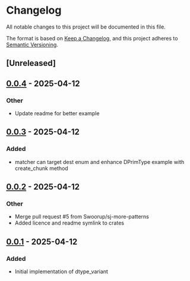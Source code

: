 # Changelog

All notable changes to this project will be documented in this file.

The format is based on [Keep a Changelog](https://keepachangelog.com/en/1.0.0/),
and this project adheres to [Semantic Versioning](https://semver.org/spec/v2.0.0.html).

## [Unreleased]

## [0.0.4](https://github.com/Swoorup/dtype_variant/compare/dtype_variant-v0.0.3...dtype_variant-v0.0.4) - 2025-04-12

### Other

- Update readme for better example

## [0.0.3](https://github.com/Swoorup/dtype_variant/compare/dtype_variant-v0.0.2...dtype_variant-v0.0.3) - 2025-04-12

### Added

- matcher can target dest enum and enhance DPrimType example with create_chunk method

## [0.0.2](https://github.com/Swoorup/dtype_variant/compare/dtype_variant-v0.0.1...dtype_variant-v0.0.2) - 2025-04-12

### Other

- Merge pull request #5 from Swoorup/sj-more-patterns
- Added licence and readme symlink to crates

## [0.0.1](https://github.com/Swoorup/dtype_variant/releases/tag/dtype_variant-v0.0.1) - 2025-04-12

### Added

- Initial implementation of dtype_variant
